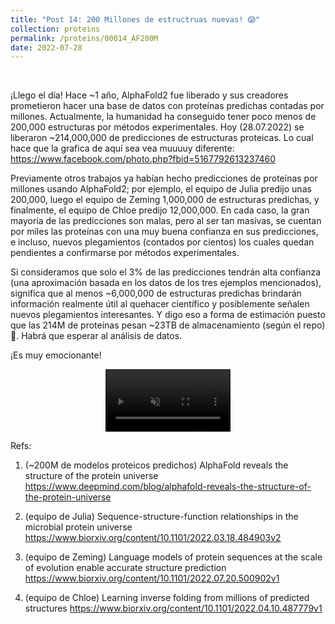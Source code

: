 ```yaml
---
title: "Post 14: 200 Millones de estructruas nuevas! 😱"
collection: proteins
permalink: /proteins/00014_AF200M
date: 2022-07-28
---
```


&nbsp;

¡Llego el día! Hace ~1 año, AlphaFold2 fue liberado y sus creadores prometieron hacer una base de datos con proteínas predichas contadas por millones. Actualmente, la humanidad ha conseguido tener poco menos de 200,000 estructuras por métodos experimentales. Hoy (28.07.2022) se liberaron ~214,000,000 de predicciones de estructuras proteicas. Lo cual hace que la grafica de aquí sea vea muuuuy diferente: https://www.facebook.com/photo.php?fbid=5167792613237460

Previamente otros trabajos ya habían hecho predicciones de proteínas por millones usando AlphaFold2; por ejemplo, el equipo de Julia predijo unas 200,000, luego el equipo de Zeming 1,000,000 de estructuras predichas, y finalmente, el equipo de Chloe predijo 12,000,000. En cada caso, la gran mayoría de las predicciones son malas, pero al ser tan masivas, se cuentan por miles las proteínas con una muy buena confianza en sus predicciones, e incluso, nuevos plegamientos (contados por cientos) los cuales quedan pendientes a confirmarse por métodos experimentales. 

Si consideramos que solo el 3% de las predicciones tendrán alta confianza (una aproximación basada en los datos de los tres ejemplos mencionados), significa que al menos ~6,000,000 de estructuras predichas brindarán información realmente útil al quehacer científico y posiblemente señalen nuevos plegamientos interesantes. Y digo eso a forma de estimación puesto que las 214M de proteínas pesan ~23TB de almacenamiento (según el repo) 😬.  Habrá que esperar al análisis de datos. 

¡Es muy emocionante!


<div>
<center>
<video width="200" autoplay="autoplay" loop="true" controls muted>
  <source src="/images/proteins/00014_fold.mp4" type="video/mp4">
  Your browser does not support the video tag.
</video>
</center>
</div>



Refs:

1. (~200M de modelos proteicos predichos) AlphaFold reveals the structure of the protein universe
<https://www.deepmind.com/blog/alphafold-reveals-the-structure-of-the-protein-universe>

2. (equipo de Julia) Sequence-structure-function relationships in the microbial protein universe <https://www.biorxiv.org/content/10.1101/2022.03.18.484903v2>

3. (equipo de Zeming) Language models of protein sequences at the scale of evolution enable accurate structure prediction
<https://www.biorxiv.org/content/10.1101/2022.07.20.500902v1>

4. (equipo de Chloe) Learning inverse folding from millions of predicted structures <https://www.biorxiv.org/content/10.1101/2022.04.10.487779v1>
